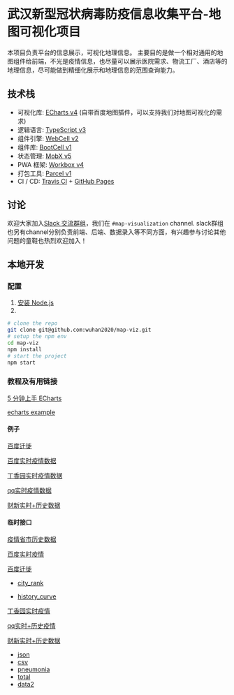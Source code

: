 # 武汉新型冠状病毒防疫信息收集平台-地图可视化项目

本项目负责平台的信息展示，可视化地理信息。
主要目的是做一个相对通用的地图组件给前端，不光是疫情信息，也尽量可以展示医院需求、物流工厂、酒店等的地理信息，尽可能做到精细化展示和地理信息的范围查询能力。

## 技术栈

-   可视化库: [ECharts v4][13] (自带百度地图插件，可以支持我们对地图可视化的需求)
-   逻辑语言: [TypeScript v3][5]
-   组件引擎: [WebCell v2][6]
-   组件库: [BootCell v1][7]
-   状态管理: [MobX v5][8]
-   PWA 框架: [Workbox v4][9]
-   打包工具: [Parcel v1][10]
-   CI / CD: [Travis CI][11] + [GitHub Pages][12]

## 讨论
欢迎大家加入[Slack 交流群组](https://join.slack.com/t/wuhan2020/shared_invite/enQtOTIzNjA2MDYwOTUxLWVjMjA4MjdhNGVmZmZlZTgxYjM1ZDY1NGVkZDVkNGI0NzhjZGVlYTM2Mjc5Mjk2YjgyYTk1NDJmNTkxODZlOTE)，我们在 `#map-visualization` channel.
slack群组也另有channel分别负责前端、后端、数据录入等不同方面，有兴趣参与讨论其他问题的童鞋也热烈欢迎加入！

## 本地开发

### 配置
1. [安装 Node.js](https://nodejs.org/en/download/package-manager/)
2. 
```sh
# clone the repo
git clone git@github.com:wuhan2020/map-viz.git
# setup the npm env
cd map-viz
npm install
# start the project
npm start
```

### 教程及有用链接

[5 分钟上手 ECharts](https://www.echartsjs.com/zh/tutorial.html#5%20%E5%88%86%E9%92%9F%E4%B8%8A%E6%89%8B%20ECharts)

[echarts example](https://gallery.echartsjs.com/explore.html#sort=rank~timeframe=all~author=all)


#### 例子

[百度迁徙](https://qianxi.baidu.com/?from=shoubai#city=420100)

[百度实时疫情数据](https://voice.baidu.com/act/newpneumonia/newpneumonia)

[丁香园实时疫情数据](https://3g.dxy.cn/newh5/view/pneumonia)

[qq实时疫情数据](https://news.qq.com/zt2020/page/feiyan.htm)

[财新实时+历史数据](http://datanews.caixin.com/2020-01-20/101506236.html)

#### 临时接口

[疫情省市历史数据](http://ncov.nosensor.com:8080/api/)

[百度实时疫情](https://service-nxxl1y2s-1252957949.gz.apigw.tencentcs.com/release/newpneumonia)

[百度迁徙](https://service-8o85sm22-1252957949.gz.apigw.tencentcs.com/release/qianxi) 

+ [city_rank](https://service-8o85sm22-1252957949.gz.apigw.tencentcs.com/release/qianxi?action=city_rank?date=20200125&id=420100&type=move_out)

+ [history_curve](https://service-8o85sm22-1252957949.gz.apigw.tencentcs.com/release/qianxi?action=history_curve&id=420100&endDate=20200125)


[丁香园实时疫情](https://service-0gg71fu4-1252957949.gz.apigw.tencentcs.com/release/dingxiangyuan)

[qq实时+历史疫情](https://service-n9zsbooc-1252957949.gz.apigw.tencentcs.com/release/qq )

[财新实时+历史数据](https://service-qjf6zmby-1252957949.gz.apigw.tencentcs.com/release/caixin)

+  [json](https://service-qjf6zmby-1252957949.gz.apigw.tencentcs.com/release/caixin)
+  [csv](https://service-qjf6zmby-1252957949.gz.apigw.tencentcs.com/release/caixin?action=csv)
+  [pneumonia](https://service-qjf6zmby-1252957949.gz.apigw.tencentcs.com/release/caixin?action=pneumonia)
+  [total](https://service-qjf6zmby-1252957949.gz.apigw.tencentcs.com/release/caixin?action=total)
+  [data2](https://service-qjf6zmby-1252957949.gz.apigw.tencentcs.com/release/caixin?action=data2)



[1]: https://developers.google.cn/web/progressive-web-apps
[2]: https://david-dm.org/wuhan2020/wuhan2020.github.io
[3]: https://travis-ci.com/wuhan2020/wuhan2020.github.io
[4]: https://www.w3.org/
[5]: https://typescriptlang.org
[6]: https://web-cell.dev/
[7]: https://web-cell.dev/BootCell/
[8]: https://mobx.js.org
[9]: https://developers.google.com/web/tools/workbox
[10]: https://parceljs.org
[11]: https://travis-ci.com/
[12]: https://pages.github.com/
[13]: https://www.echartsjs.com/
